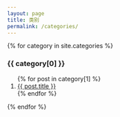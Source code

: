 ```yaml
---
layout: page
title: 类别
permalink: /categories/
---
```


{% for category in site.categories %}
  <h3>{{ category[0] }}</h3>
  <ol>
    {% for post in category[1] %}
      <li><a href="{{ post.url }}">{{ post.title }}</a></li>
    {% endfor %}
  </ol>
{% endfor %}
